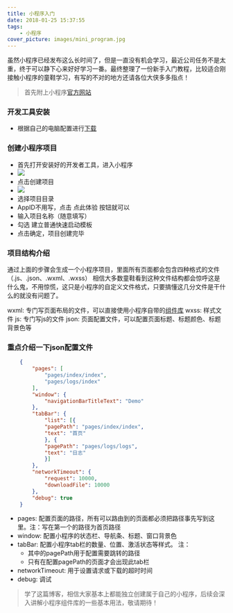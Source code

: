 ```yaml
---
title: 小程序入门
date: 2018-01-25 15:37:55
tags:
    - 小程序
cover_picture: images/mini_program.jpg
---
```

虽然小程序已经发布这么长时间了，但是一直没有机会学习，最近公司任务不是太重，终于可以静下心来好好学习一番。最终整理了一份新手入门教程，比较适合刚接触小程序的童鞋学习，有写的不对的地方还请各位大侠多多指点！

> 首先附上小程序[官方网站](https://mp.weixin.qq.com/debug/wxadoc/dev/index.html)

### 开发工具安装
- 根据自己的电脑配置进行[下载](https://mp.weixin.qq.com/debug/wxadoc/dev/devtools/download.html)

### 创建小程序项目
- 首先打开安装好的开发者工具，进入小程序
- ![](/images/wx_tool.png)
- 点击创建项目
- ![](/images/creat_miniProgram.png)
- 选择项目目录
- AppID不用写，点击 点此体验 按钮就可以
- 输入项目名称（随意填写）
- 勾选 建立普通快速启动模板
- 点击确定，项目创建完毕

### 项目结构介绍
通过上面的步骤会生成一个小程序项目，里面所有页面都会包含四种格式的文件（.js、.json、.wxml、.wxss）
相信大多数童鞋看到这种文件结构都会惊呼这是什么鬼，不用惊慌，这只是小程序的自定义文件格式，只要搞懂这几分文件是干什么的就没有问题了。

wxml: 专门写页面布局的文件，可以直接使用小程序自带的[组件库](https://mp.weixin.qq.com/debug/wxadoc/dev/component/)
wxss: 样式文件
js: 专门写js的文件
json: 页面配置文件，可以配置页面标题、标题颜色、标题背景色等

### 重点介绍一下json配置文件

```json
    {
        "pages": [
            "pages/index/index",
            "pages/logs/index"
        ],
        "window": {
            "navigationBarTitleText": "Demo"
        },
        "tabBar": {
            "list": [{
            "pagePath": "pages/index/index",
            "text": "首页"
            }, {
            "pagePath": "pages/logs/logs",
            "text": "日志"
            }]
        },
        "networkTimeout": {
            "request": 10000,
            "downloadFile": 10000
        },
        "debug": true
    }
```
- pages: 配置页面的路径，所有可以路由到的页面都必须把路径事先写到这里。注：写在第一个的路径为首页路径
- window: 配置小程序的状态栏、导航条、标题、窗口背景色
- tabBar: 配置小程序tab栏的数量、位置、激活状态等样式。
    注：
    - 其中的pagePath用于配置需要跳转的路径
    - 只有在配置pagePath的页面才会出现此tab栏
- networkTimeout: 用于设置请求或下载的超时时间
- debug: 调试

> 学了这篇博客，相信大家基本上都能独立创建属于自己的小程序，后续会深入讲解小程序组件库的一些基本用法，敬请期待！



